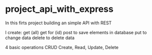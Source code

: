 # project_api_with_express

In this firts project building an simple API with REST

I create:
get (all)
get for (id)
post to save elements in database
put to change data
delete to delete data

4 basic operations CRUD
Create, Read, Update, Delete